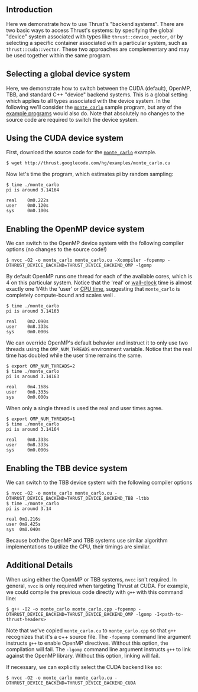 Introduction
------------

Here we demonstrate how to use Thrust's "backend systems". There are two basic ways to access Thrust's systems: by specifying the global "device" system associated with types like ```thrust::device_vector```, or by selecting a specific container associated with a particular system, such as ```thrust::cuda::vector```. These two approaches are complementary and may be used together within the same program.

Selecting a global device system
--------------------------------

Here, we demonstrate how to switch between the CUDA (default), OpenMP, TBB, and standard C++ "device" backend systems. This is a global setting which applies to all types associated with the device system. In the following we'll consider the [```monte_carlo```](http://thrust.googlecode.com/hg/examples/monte_carlo.cu) sample program, but any of the [example programs](http://code.google.com/p/thrust/source/browse/trunk/examples/) would also do. Note that absolutely no changes to the source code are required to switch the device system.

Using the CUDA device system
----------------------------

First, download the source code for the [```monte_carlo```](http://thrust.googlecode.com/hg/examples/monte_carlo.cu) example.

    $ wget http://thrust.googlecode.com/hg/examples/monte_carlo.cu

Now let's time the program, which estimates pi by random sampling:

    $ time ./monte_carlo
    pi is around 3.14164

    real    0m0.222s
    user    0m0.120s
    sys     0m0.100s

Enabling the OpenMP device system
---------------------------------

We can switch to the OpenMP device system with the following compiler options (no changes to the source code!)

    $ nvcc -O2 -o monte_carlo monte_carlo.cu -Xcompiler -fopenmp -DTHRUST_DEVICE_BACKEND=THRUST_DEVICE_BACKEND_OMP -lgomp

By default OpenMP runs one thread for each of the available cores, which is 4 on this particular system. Notice that the 'real' or [wall-clock](http://en.wikipedia.org/wiki/Wall_clock_time) time is almost exactly one 1/4th the 'user' or [CPU time](http://en.wikipedia.org/wiki/System_time), suggesting that ```monte_carlo``` is completely compute-bound and scales well .

    $ time ./monte_carlo 
    pi is around 3.14163

    real    0m2.090s
    user    0m8.333s
    sys     0m0.000s

We can override OpenMP's default behavior and instruct it to only use two threads using the ```OMP_NUM_THREADS``` environment variable. Notice that the real time has doubled while the user time remains the same.

    $ export OMP_NUM_THREADS=2
    $ time ./monte_carlo 
    pi is around 3.14163

    real    0m4.168s
    user    0m8.333s
    sys     0m0.000s

When only a single thread is used the real and user times agree.

    $ export OMP_NUM_THREADS=1
    $ time ./monte_carlo 
    pi is around 3.14164

    real    0m8.333s
    user    0m8.333s
    sys     0m0.000s

Enabling the TBB device system
------------------------------

We can switch to the TBB device system with the following compiler options

    $ nvcc -O2 -o monte_carlo monte_carlo.cu -DTHRUST_DEVICE_BACKEND=THRUST_DEVICE_BACKEND_TBB -ltbb
    $ time ./monte_carlo
    pi is around 3.14

    real 0m1.216s
    user 0m9.425s
    sys  0m0.040s


Because both the OpenMP and TBB systems use similar algorithm implementations to utilize the CPU, their timings are similar.

Additional Details
------------------

When using either the OpenMP or TBB systems, ```nvcc``` isn't required. In general, ```nvcc``` is only required when targeting Thrust at CUDA. For example, we could compile the previous code directly with ```g++``` with this command line:

    $ g++ -O2 -o monte_carlo monte_carlo.cpp -fopenmp -DTHRUST_DEVICE_BACKEND=THRUST_DEVICE_BACKEND_OMP -lgomp -I<path-to-thrust-headers>

Note that we've copied ```monte_carlo.cu``` to ```monte_carlo.cpp``` so that ```g++``` recognizes that it's a c++ source file. The ```-fopenmp``` command line argument instructs ```g++``` to enable OpenMP directives. Without this option, the compilation will fail. The ```-lgomp``` command line argument instructs ```g++``` to link against the OpenMP library. Without this option, linking will fail.

If necessary, we can explicitly select the CUDA backend like so:

    $ nvcc -O2 -o monte_carlo monte_carlo.cu -DTHRUST_DEVICE_BACKEND=THRUST_DEVICE_BACKEND_CUDA
